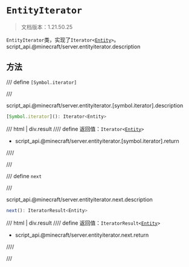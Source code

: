 # `EntityIterator`

> 文档版本：1.21.50.25

`EntityIterator`类，实现了<code>Iterator&lt;<a href="../entity/">Entity</a>&gt;</code>。script_api.@minecraft/server.entityiterator.description

## 方法

/// define
`[Symbol.iterator]`


///

script_api.@minecraft/server.entityiterator.[symbol.iterator].description

```js
[Symbol.iterator](): Iterator<Entity>
```

/// html | div.result
//// define
返回值：<code>Iterator&lt;<a href="../entity/">Entity</a>&gt;</code>

- script_api.@minecraft/server.entityiterator.[symbol.iterator].return


////

///


/// define
`next`


///

script_api.@minecraft/server.entityiterator.next.description

```js
next(): IteratorResult<Entity>
```

/// html | div.result
//// define
返回值：<code>IteratorResult&lt;<a href="../entity/">Entity</a>&gt;</code>

- script_api.@minecraft/server.entityiterator.next.return


////

///

